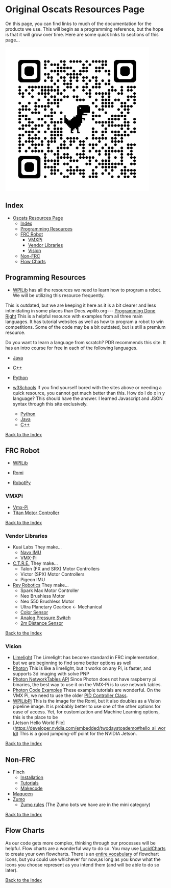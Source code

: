 # Original Oscats Resources Page

On this page, you can find links to much of the documentation for the products we use. This will begin as a programming reference, but the hope is that it will grow over time.
Here are some quick links to sections of this page...

![QR](/images/qrcode_oscatdocs.readthedocs.io.png)

## Index

- [Oscats Resources Page](#oscats-resources-page)
  - [Index](#index)
  - [Programming Resources](#programming-resources)
  - [FRC Robot](#frc-robot)
    - [VMXPi](#vmxpi)
    - [Vendor Libraries](#vendor-libraries)
    - [Vision](#vision)
  - [Non-FRC](#non-frc)
  - [Flow Charts](#flow-charts)

## Programming Resources

- [WPILib](https://docs.wpilib.org/en/stable/) has all the resources we need to learn how to program a robot. We will be utilizing this resource frequently.

This is outdated, but we are keeping it here as it is a bit clearer and less intimidating in some places than Docs.wpilib.org--- [Programming Done Right](https://frc-pdr.readthedocs.io/en/latest/index.html) This is a helpful resource with examples from all three main languages. It has tutorial websites as well as how to program a robot to win competitions. Some of the code may be a bit outdated, but is still a premium resource.

Do you want to learn a language from scratch? PDR recommends this site. It has an intro course for free in each of the following languages.

- [Java](https://www.tutorialspoint.com/java/index.htm)
- [C++](https://www.tutorialspoint.com/cplusplus/index.htm)
- [Python](https://www.tutorialspoint.com/python3/index.htm)
  
- [w3Schools](https://www.w3schools.com/) If you find yourself bored with the sites above or needing a quick resource, you cannot get much better than this. How do I do x in y language? This should have the answer. I learned Javascript and JSON syntax through this site exclusively.
  - [Python](https://www.w3schools.com/python/default.asp)
  - [Java](https://www.w3schools.com/java/default.asp)
  - [C++](https://www.w3schools.com/cpp/cpp_syntax.asp)

[Back to the Index](#Index)

## FRC Robot

- [WPILib](https://docs.wpilib.org/en/stable/)
- [Romi](https://docs.wpilib.org/en/stable/docs/romi-robot/index.html)

- [RobotPy](https://robotpy.readthedocs.io/en/stable/)

### VMXPi

- [Vmx-Pi](https://pdocs.kauailabs.com/vmx-pi/software/vmx-pi-for-frc-2020-robot-programming/vmx-pi-for-frc-documentation/)
- [Titan Motor Controller](https://docs.wsr.studica.com/en/latest/docs/GettingStarted/index.html)
  
[Back to the Index](#Index)

### Vendor Libraries

- Kuai Labs They make...
  - [Navx IMU](https://pdocs.kauailabs.com/navx-mxp/)
  - [VMX-Pi](https://pdocs.kauailabs.com/vmx-pi/software/vmx-pi-for-frc-2020-robot-programming/vmx-pi-for-frc-documentation/)
- [C.T.R.E.](https://docs.ctre-phoenix.com/en/stable/) They make...
  - Talon (FX and SRX) Motor Controllers
  - Victor (SPX) Motor Controllers
  - Pigeon IMU
- [Rev Robotics](https://docs.revrobotics.com/docs/first-robotics-competition)  They make...
  - Spark Max Motor Controller
  - Neo Brushless Motor
  - Neo 550 Brushless Motor
  - Ultra Planetary Gearbox <- Mechanical
  - [Color Sensor](https://docs.revrobotics.com/color-sensor/application-examples#frc-application)
  - [Analog Pressure Switch](https://www.revrobotics.com/content/docs/REV-11-1107-DS.pdf)
  - [2m Distance Sensor](https://github.com/REVrobotics/2m-Distance-Sensor)
  
[Back to the Index](#Index)

### Vision

- [Limelight](https://docs.limelightvision.io/en/latest/) The Limelight has become standard in FRC implementation, but we are beginning to find some better options as well
- [Photon](https://docs.photonvision.org/en/latest/) This is like a limelight, but it works on any Pi, is faster, and supports 3d imaging with solve PNP
- [Photon NetworkTables API](https://docs.photonvision.org/en/latest/docs/programming/nt-api/nt-api.html) Since Photon does not have raspberry pi binaries, the best way to use it on the VMX-Pi is to use network tables.
- [Photon Code Examples](https://docs.photonvision.org/en/latest/docs/examples/index.html) These example tutorials are wonderful. On the VMX Pi, we need to use the older [PID Controller Class](https://docs.wpilib.org/en/2020/docs/software/advanced-control/controllers/pidcontroller.html).
- [WPILibPi](https://docs.wpilib.org/en/stable/docs/software/vision-processing/wpilibpi/index.html) This is the image for the Romi, but it also doubles as a Vision pipeline image. It is probably better to use one of the other options for ease of access. Yet, for customization and Machine Learning options, this is the place to be
- [Jetson Hello World File] (https://developer.nvidia.com/embedded/twodaystoademo#hello_ai_world) This is a good jumpong-off point for the NVIDIA Jetson.

[Back to the Index](#Index)

## Non-FRC

- Finch
  - [Installation](https://www.birdbraintechnologies.com/finch/java/install/1-1)
  - [Tutorials](https://www.birdbraintechnologies.com/finch/java/program/)
  - [Makecode](https://www.birdbraintechnologies.com/finch/makecode/)
- [Maqueen](https://github.com/MrRSquared/Oscats-Hackathon/blob/main/Robots/Non-FRC/Maqueen/Maqueen_Plus_Getting_Started_Tutorial_MakeCode-master)
- [Zumo](https://github.com/MrRSquared/Oscats-Hackathon/tree/main/Robots/Non-FRC/Zumo)
  - [Zumo rules](http://robogames.net/rules/all-sumo.php) (The Zumo bots we have are in the mini category)
  
[Back to the Index](#Index)

## Flow Charts

 As our code gets more complex, thinking through our processes will be helpful. Flow charts are a wonderful way to do so.
You may use [LucidCharts](https://lucidchart.com) to create your own flowcharts. There is an [entire vocabulary](https://www.gliffy.com/blog/guide-to-flowchart-symbols) of flowchart icons, but you could use whichever for now,as long as you know what the icons you choose represent as you intend them (and will be able to do so later).

[Back to the Index](#Index)

